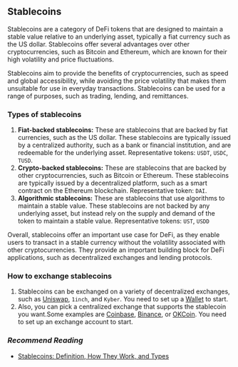 ## Stablecoins

Stablecoins are a category of DeFi tokens that are designed to maintain a stable value relative to an underlying asset, typically a fiat currency such as the US dollar. Stablecoins offer several advantages over other cryptocurrencies, such as Bitcoin and Ethereum, which are known for their high volatility and price fluctuations.

Stablecoins aim to provide the benefits of cryptocurrencies, such as speed and global accessibility, while avoiding the price volatility that makes them unsuitable for use in everyday transactions. Stablecoins can be used for a range of purposes, such as trading, lending, and remittances.

### Types of stablecoins

1. **Fiat-backed stablecoins:** These are stablecoins that are backed by fiat currencies, such as the US dollar. These stablecoins are typically issued by a centralized authority, such as a bank or financial institution, and are redeemable for the underlying asset. Representative tokens: `USDT`, `USDC`, `TUSD`.
2. **Crypto-backed stablecoins:** These are stablecoins that are backed by other cryptocurrencies, such as Bitcoin or Ethereum. These stablecoins are typically issued by a decentralized platform, such as a smart contract on the Ethereum blockchain. Representative token: `DAI`.
3. **Algorithmic stablecoins:** These are stablecoins that use algorithms to maintain a stable value. These stablecoins are not backed by any underlying asset, but instead rely on the supply and demand of the token to maintain a stable value. Representative tokens: `UST`, `USDD`

Overall, stablecoins offer an important use case for DeFi, as they enable users to transact in a stable currency without the volatility associated with other cryptocurrencies. They provide an important building block for DeFi applications, such as decentralized exchanges and lending protocols.

### How to exchange stablecoins

1. Stablecoins can be exchanged on a variety of decentralized exchanges, such as [Uniswap](../popular-deFi-protocols/uniswap.md), `1inch`, and `Kyber`. You need to set up a [Wallet](../../../dapp/wallet-connect/README.md) to start.
2. Also, you can pick a centralized exchange that supports the stablecoin you want.Some examples are [Coinbase](https://www.coinbase.com/), [Binance](https://www.binance.com/), or [OKCoin](https://www.okcoin.com/). You need to set up an exchange account to start.

### *Recommend Reading*

- [Stablecoins: Definition, How They Work, and Types](https://www.investopedia.com/terms/s/stablecoin.asp)
